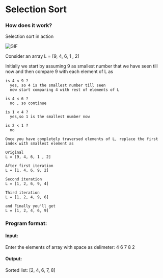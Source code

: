 # Selection Sort

### How does it work?
Selection sort in action

![GIF](https://upload.wikimedia.org/wikipedia/commons/9/94/Selection-Sort-Animation.gif "Selection Sort")

Consider an array
L = [9, 4, 6, 1 , 2]

Initially we start by assuming 9 as smallest number that we have seen till now and then compare 9 with each element of L as

```
is 4 < 9 ?
  yes, so 4 is the smallest number till seen
  now start comparing 4 with rest of elements of L

is 4 < 6 ?
  no , so continue

is 1 < 4 ?
  yes,so 1 is the smallest number now

is 2 < 1 ?
  no

Once you have completely traversed elements of L, replace the first index with smallest element as

Original
L = [9, 4, 6, 1 , 2]

After first iteration
L = [1, 4, 6, 9, 2]

Second iteration
L = [1, 2, 6, 9, 4]

Third iteration
L = [1, 2, 4, 9, 6]

and Finally you'll get
L = [1, 2, 4, 6, 9]

```
 
### Program format:

#### Input:
Enter the elements of array with space as delimeter: 4 6 7 8 2

#### Output:
Sorted list: [2, 4, 6, 7, 8]
